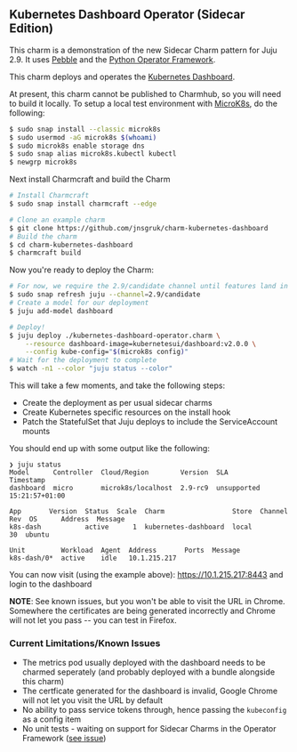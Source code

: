 ## Kubernetes Dashboard Operator (Sidecar Edition)

This charm is a demonstration of the new Sidecar Charm pattern for Juju 2.9. It uses [Pebble](https://github.com/canonical/pebble) and the [Python Operator Framework](https://pythonoperatorframework.io).

This charm deploys and operates the [Kubernetes Dashboard](https://kubernetes.io/docs/tasks/access-application-cluster/web-ui-dashboard/).

At present, this charm cannot be published to Charmhub, so you will need to build it locally. To setup a local test environment with [MicroK8s](https://microk8s.io), do the following:

```bash
$ sudo snap install --classic microk8s
$ sudo usermod -aG microk8s $(whoami)
$ sudo microk8s enable storage dns
$ sudo snap alias microk8s.kubectl kubectl
$ newgrp microk8s
```

Next install Charmcraft and build the Charm

```bash
# Install Charmcraft
$ sudo snap install charmcraft --edge

# Clone an example charm
$ git clone https://github.com/jnsgruk/charm-kubernetes-dashboard
# Build the charm
$ cd charm-kubernetes-dashboard
$ charmcraft build
```

Now you're ready to deploy the Charm:

```bash
# For now, we require the 2.9/candidate channel until features land in candidate/stable
$ sudo snap refresh juju --channel=2.9/candidate
# Create a model for our deployment
$ juju add-model dashboard

# Deploy!
$ juju deploy ./kubernetes-dashboard-operator.charm \
    --resource dashboard-image=kubernetesui/dashboard:v2.0.0 \
    --config kube-config="$(microk8s config)"
# Wait for the deployment to complete
$ watch -n1 --color "juju status --color"
```

This will take a few moments, and take the following steps:

- Create the deployment as per usual sidecar charms
- Create Kubernetes specific resources on the install hook
- Patch the StatefulSet that Juju deploys to include the ServiceAccount mounts

You should end up with some output like the following:

```
❯ juju status
Model      Controller  Cloud/Region        Version  SLA          Timestamp
dashboard  micro       microk8s/localhost  2.9-rc9  unsupported  15:21:57+01:00

App       Version  Status  Scale  Charm                 Store  Channel  Rev  OS      Address  Message
k8s-dash           active      1  kubernetes-dashboard  local            30  ubuntu

Unit         Workload  Agent  Address       Ports  Message
k8s-dash/0*  active    idle   10.1.215.217
```

You can now visit (using the example above): https://10.1.215.217:8443 and login to the dashboard

**NOTE**: See known issues, but you won't be able to visit the URL in Chrome. Somewhere the certificates are being generated incorrectly and Chrome will not let you pass -- you can test in Firefox.

### Current Limitations/Known Issues

- The metrics pod usually deployed with the dashboard needs to be charmed seperately (and probably deployed with a bundle alongside this charm)
- The certficate generated for the dashboard is invalid, Google Chrome will not let you visit the URL by default
- No ability to pass service tokens through, hence passing the `kubeconfig` as a config item
- No unit tests - waiting on support for Sidecar Charms in the Operator Framework ([see issue](https://github.com/canonical/operator/issues/488))
